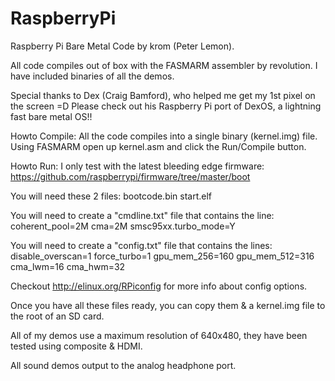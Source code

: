 RaspberryPi
===========

Raspberry Pi Bare Metal Code by krom (Peter Lemon).

All code compiles out of box with the FASMARM assembler by revolution.
I have included binaries of all the demos.

Special thanks to Dex (Craig Bamford), who helped me get my 1st pixel on the screen =D
Please check out his Raspberry Pi port of DexOS, a lightning fast bare metal OS!!

Howto Compile:
All the code compiles into a single binary (kernel.img) file.
Using FASMARM open up kernel.asm and click the Run/Compile button.

Howto Run:
I only test with the latest bleeding edge firmware:
https://github.com/raspberrypi/firmware/tree/master/boot

You will need these 2 files:
bootcode.bin
start.elf

You will need to create a "cmdline.txt" file that contains the line:
coherent_pool=2M cma=2M smsc95xx.turbo_mode=Y

You will need to create a "config.txt" file that contains the lines:
disable_overscan=1 
force_turbo=1
gpu_mem_256=160
gpu_mem_512=316
cma_lwm=16
cma_hwm=32

Checkout http://elinux.org/RPiconfig for more info about config options.

Once you have all these files ready, you can copy them & a kernel.img file to the root of an SD card.

All of my demos use a maximum resolution of 640x480, they have been tested using composite & HDMI.

All sound demos output to the analog headphone port.
